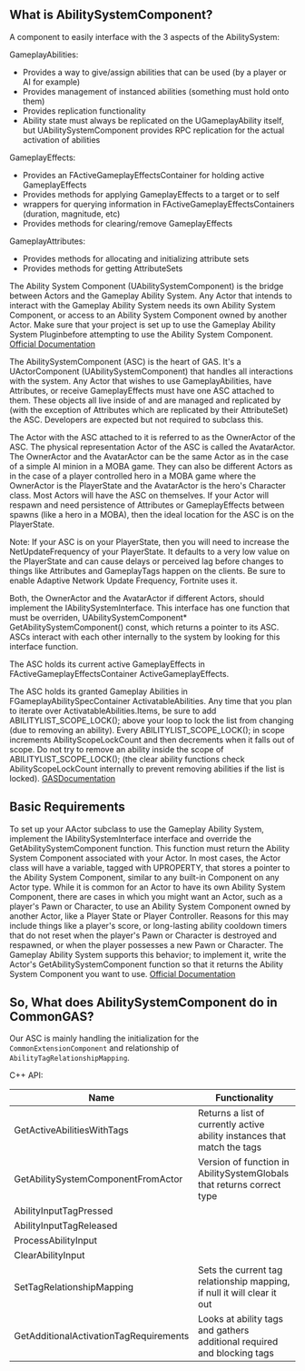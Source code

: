 ## What is AbilitySystemComponent?
A component to easily interface with the 3 aspects of the AbilitySystem:

GameplayAbilities:

- Provides a way to give/assign abilities that can be used (by a player or AI for example)
- Provides management of instanced abilities (something must hold onto them)
- Provides replication functionality
- Ability state must always be replicated on the UGameplayAbility itself, but UAbilitySystemComponent provides RPC replication
for the actual activation of abilities

GameplayEffects:

- Provides an FActiveGameplayEffectsContainer for holding active GameplayEffects
- Provides methods for applying GameplayEffects to a target or to self
-  wrappers for querying information in FActiveGameplayEffectsContainers (duration, magnitude, etc)
- Provides methods for clearing/remove GameplayEffects

GameplayAttributes:

- Provides methods for allocating and initializing attribute sets
- Provides methods for getting AttributeSets

The Ability System Component (UAbilitySystemComponent) is the bridge between Actors and the Gameplay Ability System. Any Actor that intends to interact with the Gameplay Ability System needs its own Ability System Component, or access to an Ability System Component owned by another Actor. Make sure that your project is set up to use the Gameplay Ability System Pluginbefore attempting to use the Ability System Component. [Official Documentation](https://docs.unrealengine.com/5.0/en-US/gameplay-ability-system-component-and-gameplay-attributes-in-unreal-engine/)

The AbilitySystemComponent (ASC) is the heart of GAS. It's a UActorComponent (UAbilitySystemComponent) that handles all interactions with the system. Any Actor that wishes to use GameplayAbilities, have Attributes, or receive GameplayEffects must have one ASC attached to them. These objects all live inside of and are managed and replicated by (with the exception of Attributes which are replicated by their AttributeSet) the ASC. Developers are expected but not required to subclass this.

The Actor with the ASC attached to it is referred to as the OwnerActor of the ASC. The physical representation Actor of the ASC is called the AvatarActor. The OwnerActor and the AvatarActor can be the same Actor as in the case of a simple AI minion in a MOBA game. They can also be different Actors as in the case of a player controlled hero in a MOBA game where the OwnerActor is the PlayerState and the AvatarActor is the hero's Character class. Most Actors will have the ASC on themselves. If your Actor will respawn and need persistence of Attributes or GameplayEffects between spawns (like a hero in a MOBA), then the ideal location for the ASC is on the PlayerState.

Note: If your ASC is on your PlayerState, then you will need to increase the NetUpdateFrequency of your PlayerState. It defaults to a very low value on the PlayerState and can cause delays or perceived lag before changes to things like Attributes and GameplayTags happen on the clients. Be sure to enable Adaptive Network Update Frequency, Fortnite uses it.

Both, the OwnerActor and the AvatarActor if different Actors, should implement the IAbilitySystemInterface. This interface has one function that must be overriden, UAbilitySystemComponent* GetAbilitySystemComponent() const, which returns a pointer to its ASC. ASCs interact with each other internally to the system by looking for this interface function.

The ASC holds its current active GameplayEffects in FActiveGameplayEffectsContainer ActiveGameplayEffects.

The ASC holds its granted Gameplay Abilities in FGameplayAbilitySpecContainer ActivatableAbilities. Any time that you plan to iterate over ActivatableAbilities.Items, be sure to add ABILITYLIST_SCOPE_LOCK(); above your loop to lock the list from changing (due to removing an ability). Every ABILITYLIST_SCOPE_LOCK(); in scope increments AbilityScopeLockCount and then decrements when it falls out of scope. Do not try to remove an ability inside the scope of ABILITYLIST_SCOPE_LOCK(); (the clear ability functions check AbilityScopeLockCount internally to prevent removing abilities if the list is locked). [GASDocumentation](https://github.com/tranek/GASDocumentation#concepts-asc)
## Basic Requirements

To set up your AActor subclass to use the Gameplay Ability System, implement the IAbilitySystemInterface interface and override the GetAbilitySystemComponent function. This function must return the Ability System Component associated with your Actor. In most cases, the Actor class will have a variable, tagged with UPROPERTY, that stores a pointer to the Ability System Component, similar to any built-in Component on any Actor type. While it is common for an Actor to have its own Ability System Component, there are cases in which you might want an Actor, such as a player's Pawn or Character, to use an Ability System Component owned by another Actor, like a Player State or Player Controller. Reasons for this may include things like a player's score, or long-lasting ability cooldown timers that do not reset when the player's Pawn or Character is destroyed and respawned, or when the player possesses a new Pawn or Character. The Gameplay Ability System supports this behavior; to implement it, write the Actor's GetAbilitySystemComponent function so that it returns the Ability System Component you want to use. [Official Documentation](https://docs.unrealengine.com/5.0/en-US/gameplay-ability-system-component-and-gameplay-attributes-in-unreal-engine/)

## So, What does AbilitySystemComponent do in CommonGAS?
Our ASC is mainly handling the initialization for the ``CommonExtensionComponent`` and relationship of ``AbilityTagRelationshipMapping``.

C++ API:

Name                                  | Functionality
------------------------------------- | ------------------
GetActiveAbilitiesWithTags            | Returns a list of currently active ability instances that match the tags
GetAbilitySystemComponentFromActor    |  Version of function in AbilitySystemGlobals that returns correct type
AbilityInputTagPressed                |  
AbilityInputTagReleased               |  
ProcessAbilityInput                   |  
ClearAbilityInput                     |  
SetTagRelationshipMapping             |  Sets the current tag relationship mapping, if null it will clear it out
GetAdditionalActivationTagRequirements|  Looks at ability tags and gathers additional required and blocking tags

